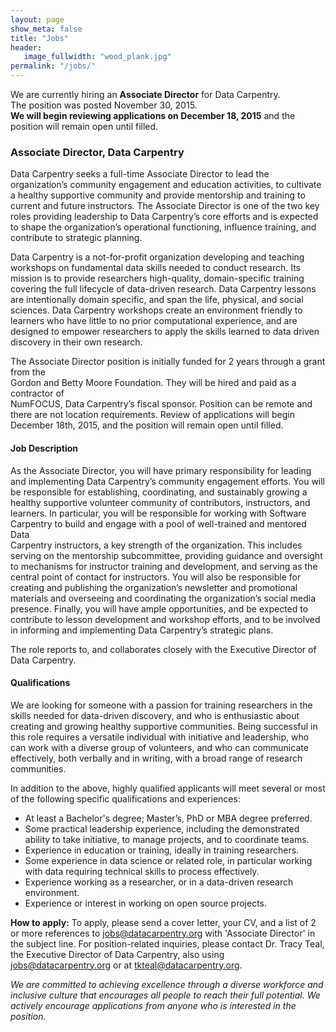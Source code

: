 ```yaml
---
layout: page
show_meta: false
title: "Jobs"
header:
   image_fullwidth: "wood_plank.jpg"
permalink: "/jobs/"
---
```


We are currently hiring an **Associate Director** for Data Carpentry.    
The position was posted November 30, 2015.   
**We will begin reviewing applications on December 18, 2015** and the position will remain open until filled.

### Associate Director, Data Carpentry

Data Carpentry seeks a full-time Associate Director to lead the organization’s community engagement and education activities, to cultivate a healthy supportive community and provide mentorship and training to current and future instructors. The Associate Director is one of the two key roles providing leadership to Data Carpentry’s core efforts and is expected to shape the organization’s operational functioning, influence training, and contribute to strategic planning.

Data Carpentry is a not-for-profit organization developing and teaching workshops on fundamental data skills needed to conduct research. Its mission is to provide researchers high-quality, domain-specific training covering the full lifecycle of data-driven research. Data Carpentry lessons are intentionally domain specific, and span the life, physical, and social sciences. Data Carpentry workshops create an environment friendly to learners who have little to no prior computational experience, and are designed to empower researchers to apply the skills learned to data driven discovery in their own research.

The Associate Director position is initially funded for 2 years through a grant from the    
Gordon and Betty Moore Foundation. They will be hired and paid as a contractor of   
NumFOCUS, Data Carpentry’s fiscal sponsor. Position can be remote and there are not location requirements. Review of applications will begin December 18th, 2015, and the position will remain open until filled.

#### Job Description

As the Associate Director, you will have primary responsibility for leading and implementing Data Carpentry’s community engagement efforts.  You will be responsible for establishing, coordinating, and sustainably growing a healthy supportive volunteer community of contributors, instructors, and learners. In particular, you will be responsible for working with Software Carpentry to build and engage with a pool of well-trained and mentored Data  
Carpentry instructors, a key strength of the organization. This includes serving on the mentorship subcommittee, providing guidance and oversight to mechanisms for instructor training and development, and serving as the central point of contact for instructors. You will also be responsible for creating and publishing the organization’s newsletter and promotional materials and overseeing and coordinating the organization’s social media presence. Finally, you will have ample opportunities, and be expected to contribute to lesson development and workshop efforts, and to be involved in informing and implementing Data Carpentry’s strategic plans.

The role reports to, and collaborates closely with the Executive Director of Data Carpentry.

#### Qualifications

We are looking for someone with a passion for training researchers in the skills needed for data-driven discovery, and who is enthusiastic about creating and growing healthy supportive communities. Being successful in this role requires a versatile individual with initiative and leadership, who can work with a diverse group of volunteers, and who can communicate effectively, both verbally and in writing, with a broad range of research communities.

In addition to the above, highly qualified applicants will meet several or most of the following specific qualifications and experiences:
- At least a Bachelor's degree; Master’s, PhD or MBA degree preferred.
- Some practical leadership experience, including the demonstrated ability to take initiative, to manage projects, and to coordinate teams.
- Experience in education or training, ideally in training researchers.
- Some experience in data science or related role, in particular working with data requiring technical skills to process effectively.
- Experience working as a researcher, or in a data-driven research environment.
- Experience or interest in working on open source projects.

**How to apply:** To apply, please send a cover letter, your CV, and a list of 2 or more references to [jobs@datacarpentry.org](mailto:jobs@datacarpentry.org) with 'Associate Director' in the subject line. For position-related inquiries, please contact Dr. Tracy Teal, the Executive Director of Data Carpentry, also using [jobs@datacarpentry.org](mailto:jobs@datacarpentry.org) or at [tkteal@datacarpentry.org](tkteal@datacarpentry.org).

*We are committed to achieving excellence 
through a diverse workforce and inclusive culture that encourages all people 
to reach their full potential. We actively encourage applications from anyone 
who is interested in the position.*  
